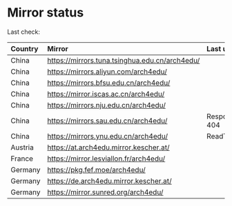<script src="./time.js"></script>
# Mirror status
Last check: <script type="text/javascript">localize(1695028688.8478804);</script>

|Country|Mirror|Last update|
|:------|:-----|:----------|
|China|https://mirrors.tuna.tsinghua.edu.cn/arch4edu/|<script type="text/javascript">localize(1695018725);</script>|
|China|https://mirrors.aliyun.com/arch4edu/|<script type="text/javascript">localize(1694975229);</script>|
|China|https://mirrors.bfsu.edu.cn/arch4edu/|<script type="text/javascript">localize(1695018725);</script>|
|China|https://mirror.iscas.ac.cn/arch4edu/|<script type="text/javascript">localize(1694975229);</script>|
|China|https://mirrors.nju.edu.cn/arch4edu/|<script type="text/javascript">localize(1694975229);</script>|
|China|https://mirrors.sau.edu.cn/arch4edu/|Response 404|
|China|https://mirrors.ynu.edu.cn/arch4edu/|ReadTimeout|
|Austria|https://at.arch4edu.mirror.kescher.at/|<script type="text/javascript">localize(1695018725);</script>|
|France|https://mirror.lesviallon.fr/arch4edu/|<script type="text/javascript">localize(1694975229);</script>|
|Germany|https://pkg.fef.moe/arch4edu/|<script type="text/javascript">localize(1695018725);</script>|
|Germany|https://de.arch4edu.mirror.kescher.at/|<script type="text/javascript">localize(1695018725);</script>|
|Germany|https://mirror.sunred.org/arch4edu/|<script type="text/javascript">localize(1695018725);</script>|

<script src="./tablefilter/tablefilter.js"></script>
<script src="./table.js"></script>